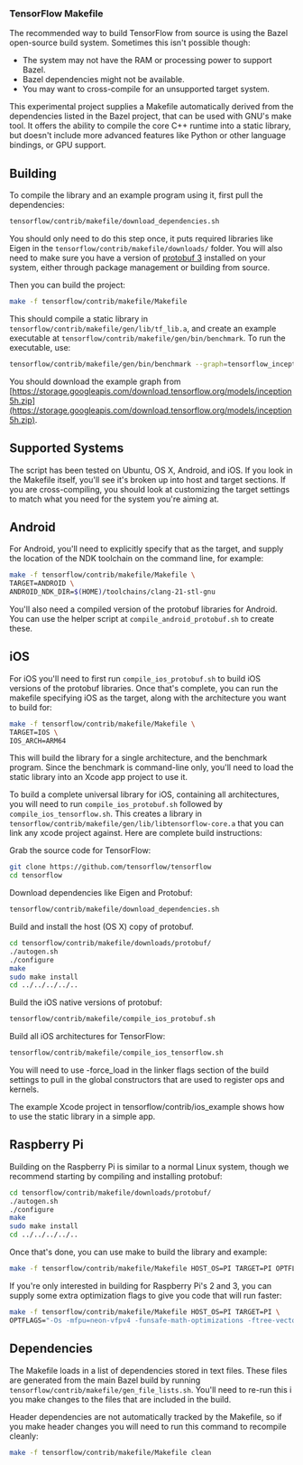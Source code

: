 ### TensorFlow Makefile

The recommended way to build TensorFlow from source is using the Bazel
open-source build system. Sometimes this isn't possible though:

 - The system may not have the RAM or processing power to support Bazel.
 - Bazel dependencies might not be available.
 - You may want to cross-compile for an unsupported target system.

This experimental project supplies a Makefile automatically derived from the
dependencies listed in the Bazel project, that can be used with GNU's make tool.
It offers the ability to compile the core C++ runtime into a static library, but
doesn't include more advanced features like Python or other language bindings,
or GPU support.

## Building

To compile the library and an example program using it, first pull the
dependencies:

```bash
tensorflow/contrib/makefile/download_dependencies.sh
```

You should only need to do this step once, it puts required libraries like Eigen
in the `tensorflow/contrib/makefile/downloads/` folder. You will also need to
make sure you have a version of [protobuf 3](https://github.com/google/protobuf)
installed on your system, either through package management or building from
source.

Then you can build the project:

```bash
make -f tensorflow/contrib/makefile/Makefile
```

This should compile a static library in 
`tensorflow/contrib/makefile/gen/lib/tf_lib.a`, and create an example executable
at `tensorflow/contrib/makefile/gen/bin/benchmark`. To run the executable, use:

```bash
tensorflow/contrib/makefile/gen/bin/benchmark --graph=tensorflow_inception_graph.pb
```

You should download the example graph from [https://storage.googleapis.com/download.tensorflow.org/models/inception5h.zip](https://storage.googleapis.com/download.tensorflow.org/models/inception5h.zip).

## Supported Systems

The script has been tested on Ubuntu, OS X, Android, and iOS. If you look in the
Makefile itself, you'll see it's broken up into host and target sections. If you
are cross-compiling, you should look at customizing the target settings to match
what you need for the system you're aiming at.

## Android

For Android, you'll need to explicitly specify that as the target, and supply
the location of the NDK toolchain on the command line, for example:

```bash
make -f tensorflow/contrib/makefile/Makefile \
TARGET=ANDROID \
ANDROID_NDK_DIR=$(HOME)/toolchains/clang-21-stl-gnu
```

You'll also need a compiled version of the protobuf libraries for Android. You
can use the helper script at `compile_android_protobuf.sh` to create these.

## iOS

For iOS you'll need to first run `compile_ios_protobuf.sh` to build iOS versions
of the protobuf libraries. Once that's complete, you can run the makefile
specifying iOS as the target, along with the architecture you want to build for:

```bash
make -f tensorflow/contrib/makefile/Makefile \
TARGET=IOS \
IOS_ARCH=ARM64
```

This will build the library for a single architecture, and the benchmark
program. Since the benchmark is command-line only, you'll need to load the
static library into an Xcode app project to use it.

To build a complete universal library for iOS, containing all architectures,
you will need to run `compile_ios_protobuf.sh` followed by
`compile_ios_tensorflow.sh`. This creates a library in 
`tensorflow/contrib/makefile/gen/lib/libtensorflow-core.a` that you can link any
xcode project against. Here are complete build instructions:

Grab the source code for TensorFlow:

```bash
git clone https://github.com/tensorflow/tensorflow
cd tensorflow
```

Download dependencies like Eigen and Protobuf:

```bash
tensorflow/contrib/makefile/download_dependencies.sh
```

Build and install the host (OS X) copy of protobuf.

```bash
cd tensorflow/contrib/makefile/downloads/protobuf/
./autogen.sh
./configure
make
sudo make install
cd ../../../../..
```

Build the iOS native versions of protobuf:

```bash
tensorflow/contrib/makefile/compile_ios_protobuf.sh
```

Build all iOS architectures for TensorFlow:

```bash
tensorflow/contrib/makefile/compile_ios_tensorflow.sh
```

You will need to use -force_load in the linker flags
section of the build settings to pull in the global constructors that are used
to register ops and kernels. 

The example Xcode project in tensorflow/contrib/ios_example shows how to use the
static library in a simple app.

## Raspberry Pi

Building on the Raspberry Pi is similar to a normal Linux system, though we
recommend starting by compiling and installing protobuf:

```bash
cd tensorflow/contrib/makefile/downloads/protobuf/
./autogen.sh 
./configure
make
sudo make install
cd ../../../../..
```

Once that's done, you can use make to build the library and example:

```bash
make -f tensorflow/contrib/makefile/Makefile HOST_OS=PI TARGET=PI OPTFLAGS="-Os"
```

If you're only interested in building for Raspberry Pi's 2 and 3, you can supply
some extra optimization flags to give you code that will run faster:

```bash
make -f tensorflow/contrib/makefile/Makefile HOST_OS=PI TARGET=PI \
OPTFLAGS="-Os -mfpu=neon-vfpv4 -funsafe-math-optimizations -ftree-vectorize"
```

## Dependencies

The Makefile loads in a list of dependencies stored in text files. These files
are generated from the main Bazel build by running 
`tensorflow/contrib/makefile/gen_file_lists.sh`. You'll need to re-run this i
you make changes to the files that are included in the build.

Header dependencies are not automatically tracked by the Makefile, so if you
make header changes you will need to run this command to recompile cleanly:

```bash
make -f tensorflow/contrib/makefile/Makefile clean
```
